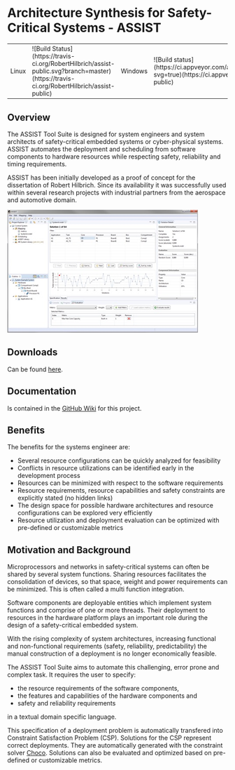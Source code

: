 Architecture Synthesis for Safety-Critical Systems - ASSIST 
==============================================================

<table>
	<tr>
		<td>Linux</td>
		<td>![Build Status](https://travis-ci.org/RobertHilbrich/assist-public.svg?branch=master)(https://travis-ci.org/RobertHilbrich/assist-public)</td>
		<td>Windows</td>
		<td>![Build status](https://ci.appveyor.com/api/projects/status/20msijjx496em8do?svg=true)(https://ci.appveyor.com/project/RobertHilbrich/assist-public)</td>
	</tr>
</table>

## Overview 

The ASSIST Tool Suite is designed for system engineers and system architects of safety-critical embedded systems or cyber-physical systems. ASSIST automates the deployment and scheduling from software components to hardware resources while respecting safety, reliability and timing requirements.

ASSIST has been initially developed as a proof of concept for the dissertation of Robert Hilbrich. Since its availability it was successfully used within several research projects with industrial partners from the aerospace and automotive domain.

![ASSIST Screenshot](ch.hilbri.assist.releng.product.gui/icons/ASSIST-Screenshot.jpg)

## Downloads

Can be found [here](https://github.com/RobertHilbrich/assist-public/releases).

## Documentation

Is contained in the [GitHub Wiki](https://github.com/RobertHilbrich/assist-public/wiki) for this project. 

## Benefits

The benefits for the systems engineer are:

* Several resource configurations can be quickly analyzed for feasibility
* Conflicts in resource utilizations can be identified early in the development process
* Resources can be minimized with respect to the software requirements
* Resource requirements, resource capabilities and safety constraints are explicitly stated (no hidden links)
* The design space for possible hardware architectures and resource configurations can be explored very efficiently
* Resource utilization and deployment evaluation can be optimized with pre-defined or customizable metrics

## Motivation and Background

Microprocessors and networks in safety-critical systems can often be shared by several system functions. Sharing resources facilitates the consolidation of devices, so that space, weight and power requirements can be minimized. This is often called a multi function integration.

Software components are deployable entities which implement system functions and comprise of one or more threads. Their deployment to resources in the hardware platform plays an important role during the design of a safety-critical embedded system.

With the rising complexity of system architectures, increasing functional and non-functional requirements (safety, reliability, predictability) the manual construction of a deployment is no longer economically feasible.

The ASSIST Tool Suite aims to automate this challenging, error prone and complex task. It requires the user to specify:

* the resource requirements of the software components,
* the features and capabilities of the hardware components and
* safety and reliability requirements

in a textual domain specific language.

This specification of a deployment problem is automatically transfered into Constraint Satisfaction Problem (CSP). Solutions for the CSP represent correct deployments. They are automatically generated with the constraint solver [Choco](http://www.choco-solver.org). Solutions can also be evaluated and optimized based on pre-defined or customizable metrics.

